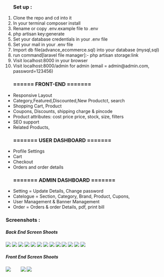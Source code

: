 <ol type="1">
    <h3>
        Set up :
    </h3>
    <li>Clone the repo and cd into it</li>
    <li>In your terminal composer install</li>
    <li>Rename or copy .env.example file to .env</li>
    <li>php artisan key:generate</li>
    <li>Set your database credentials in your .env file</li>
    <li>Set your mail in your .env file </li>
    <li>Import db file(advance_ecommerce.sql) into your database (mysql,sql)</li>
    <li>run command[laravel file manager]:- php artisan storage:link</li>
    <li>Visit localhost:8000 in your browser</li>
    <li>Visit localhost:8000/admin for admin (email = admin@admin.com, password=123456)</li>
</ol>
<ul> 
    <h3>
        ====== FRONT-END =======
    </h3>
    <li>Responsive Layout</li>
    <li>Category,Featured,Discounted,New Productct, search</li>
    <li>Shopping Cart, Product </li>
    <li>Coupons, Discounts, shipping charge & pincode</li>
    <li>Product attributes: cost price price, stock, size, filters</li>
    <li>SEO support</li>
    <li>Related Products,</li>

</ul>
<ul>
    <h3>======= USER DASHBOARD =======</h3>
    <li>Profile Settings</li>
    <li>Cart</li>
    <li>Checkout</li>
    <li>Orders and order details</li>
</ul>
<ul>
    <h3>======= ADMIN DASHBOARD =======</h3>
    <li>Setting = Update Details, Change password</li>
    <li>Catelogue = Section, Category, Brand, Product, Cupons, </li>
    <li>User Management & Banner Management</li>
    <li>Order = Orders & order Details, pdf, print bill</li>    
</ul>
<h3>Screenshots :</h3>
<h5>Back End Screen Shoots</h5>
<img src="https://github.com/kishorpun67/laravel_ecommerc/assets/71880698/e54285aa-61e4-4213-a6f0-0ed6331031d0">
<img src="https://github.com/kishorpun67/laravel_ecommerc/assets/71880698/6f8e49ab-041a-4469-865b-201c4390893e">
<img src="https://github.com/kishorpun67/laravel_ecommerc/assets/71880698/3946abdc-0cd4-42b7-aaca-e0b38f1789fd">
<img src="https://github.com/kishorpun67/laravel_ecommerc/assets/71880698/9d40a739-1943-4eaf-90ef-545a920ad66a">
<img src="(https://github.com/kishorpun67/laravel_ecommerc/assets/71880698/0314a620-a7ea-41de-b59c-57ebea3bdac5">
<img src="https://github.com/kishorpun67/laravel_ecommerc/assets/71880698/5aa13c04-80f9-4f0c-944a-d347f3caac4c">
<img src="(https://github.com/kishorpun67/laravel_ecommerc/assets/71880698/c8d8e95d-1c2d-47d2-8e1c-b37d3afc12c5">
<img src="https://github.com/kishorpun67/laravel_ecommerc/assets/71880698/81e45677-786c-45c4-a6d7-6858c243335c">
<img src="https://github.com/kishorpun67/laravel_ecommerc/assets/71880698/e00b49df-f2b5-4494-856a-72b671cf0516">
<img src="https://github.com/kishorpun67/laravel_ecommerc/assets/71880698/ef7d7cd1-95b7-47bd-afca-3bde2f1e6d1c">
<img src="https://github.com/kishorpun67/laravel_ecommerc/assets/71880698/8c33515c-7cf1-4e36-a669-2bf406cdbc1c">
<img src="(https://github.com/kishorpun67/laravel_ecommerc/assets/71880698/f2e32ea2-84fb-41da-9106-1017be624c0c">
<img src="https://github.com/kishorpun67/laravel_ecommerc/assets/71880698/aa5721b8-4e37-4fd9-9395-b1d6acdbdfb7">

<h5>Front End Screen Shoots</h5>
<img src="https://github.com/kishorpun67/laravel_ecommerc/assets/71880698/a7d0ee10-49ea-4386-985e-65de0d71050c">
<img scr="https://github.com/kishorpun67/laravel_ecommerc/assets/71880698/e531eff9-0881-4fd3-9c92-19ae8fc02023">
<img scr="https://github.com/kishorpun67/laravel_ecommerc/assets/71880698/f1568c70-a025-45d4-82e4-8ebf63e74670">
<img scr="https://github.com/kishorpun67/laravel_ecommerc/assets/71880698/362683db-6ec5-492f-9111-75e035a2e9e3">
<img scr="https://github.com/kishorpun67/laravel_ecommerc/assets/71880698/fff96e59-9d11-498b-92b9-8465451099ff">
<img scr="https://github.com/kishorpun67/laravel_ecommerc/assets/71880698/e1d17d7b-9a9c-4d0b-ba3c-41724600a1f9">
<img scr="https://github.com/kishorpun67/laravel_ecommerc/assets/71880698/74cfd6f3-64bc-41b0-82f2-d1cac3b83741">
<img scr="https://github.com/kishorpun67/laravel_ecommerc/assets/71880698/4f8e26aa-b24a-44db-b562-830eb4c55530">
<img src="https://github.com/kishorpun67/laravel_ecommerc/assets/71880698/ca6509d5-b646-4acc-8c92-70a97b816e71">
<img src="https://github.com/kishorpun67/laravel_ecommerc/assets/71880698/10ddd9bf-6a10-4ca4-bb63-ea6fc7a59be5">







